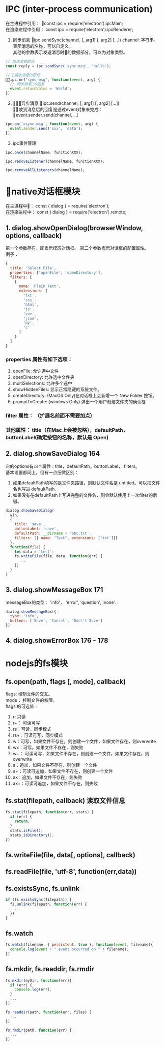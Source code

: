 # IPC (inter-process communication)
在主进程中引用： const ipc = require('electron').ipcMain;   
在渲染进程中引用： const ipc = require('electron').ipcRenderer;  

1. 同步消息
ipc.sendSync(channel, [, arg1] [, arg2] [...])
channel: 字符串，表示消息的名称，可以自定义。  
其他的参数表示发送消息时的数据部分，可以为对象类型。
```js
// 发送消息部分
const reply = ipc.sendSync('sync-msg', 'hello');

// 接收消息的部分
ipc.on('sync-msg', function(event, arg) {
  // 同步消息的回复
  event.returnValue = 'World';
})

```

2. 异步消息 
ipc.send(channel, [, arg1] [, arg2] [...])  
收到消息后的回复是通过event对象来完成： event.sender.send(channel, ...)
```js
ipc.on('async-msg', function(event, arg) {
  event.sender.send('xxx', 'data');
})
```

3. ipc事件管理
```js
ipc.once(channelName, functionXXX);

ipc.removeListener(channelName, functionXXX);

ipc.removeAllListeners(channelName);
```

# native对话框模块
在主进程中： const { dialog } = require('electron');   
在渲染进程中： const { dialog } = require('electron').remote;  

## 1. dialog.showOpenDialog(browserWindow, options, callback)
第一个参数存在，即表示模态对话框。 
第二个参数表示对话框的配置属性。  
例子：
```js
{
  title: 'Select File',
  properties: ['openFile', 'openDirectory'],
  filters: [
    {
      name: 'Plain Text', 
      extensions: [
        'txt', 
        'css', 
        'html', 
        'js', 
        'vue', 
        'json', 
        'py', 
        'c'
      ]
    }
  ]
}
```
### properties 属性有如下选项：    
1. openFile: 允许选中文件  
2. openDirectory: 允许选中文件夹  
3. multiSelections: 允许多个选中  
4. showHiddenFiles: 显示正常隐藏的系统文件。  
5. createDirectory: (MacOS Only)在对话框上会新增一个 New Folder 按钮。
6. promptToCreate: (windows Only) 弹出一个用户创建文件夹的确认框   
### filter 属性： （扩展名前面不需要加点）
### 其他属性： title（在Mac上会被忽略），defaultPath， buttonLabel(确定按钮的名称，默认是 Open)

## 2. dialog.showSaveDialog 164
它的options有四个属性：title，defaultPath，buttonLabel， filters。  
基本设置都同上，但有一点细微区别： 
1. 如果defaultPath填写的是文件夹路径，则默认文件名是 untitled。可以把文件名也写进 defaultPath.
2. 如果没有在defaultPath上写进完整的文件名，则会默认使用上一次filter的后缀。
```js
dialog.showSaveDialog(
  win,
  {
    title: 'save',
    buttonLabel: 'save',
    defaultPath: __dirname + 'abc.txt',
    filters: [{ name: "Text", extensions: ['txt']}]
  },
  function(file) {
    let data = 'test';
    fs.writeFile(file, data, function(err) {
      ...
    })
  }
)
```

## 3. dialog.showMessageBox 171
messageBox的类型： 'info'， 'error', 'question', 'none'.
```js
dialog.showMessageBox({
  type: 'info',
  buttons: ['Save', 'Cancel', 'Don\'t Save']
})
```

## 4. dialog.showErrorBox 176 - 178




# nodejs的fs模块 
## fs.open(path, flags [, mode], callback)
flags: 控制文件的交互。  
mode： 控制文件的权限。  
flags 的可选值：
1. r: 只读
2. r+： 可读可写
3. rs：可读，同步模式
4. rs+：可读可写，同步模式
5. w：可写，如果文件不存在，则创建一个文件，如果文件存在，则overwrite
6. wx：可写，如果文件不存在，则失败
7. w+： 可读可写，如果文件不存在，则创建一个文件，如果文件存在，则overwrite
8. a：追加，如果文件不存在，则创建一个文件
9. a+：可读可追加，如果文件不存在，则创建一个文件
10. ax：追加，如果文件不存在，则失败
11. ax+：可读可追加，如果文件不存在，则失败

## fs.stat(filepath, callback) 读取文件信息
```js
fs.stat(filepath, function(err, stats) {
  if (err) {
    return;
  }
  stats.isFile();
  stats.isDirectory();
})
```
## fs.writeFile(file, data[, options], callback)
## fs.readFile(file, 'utf-8', function(err,data))
## fs.existsSync, fs.unlink
```js
if (fs.existsSync(filepath)) {
  fs.unlink(filepath, function(err) {
    ...
  })
}
```

## fs.watch
```js
fs.watch(filename, { persistent: true }, function(event, filename){
  console.log(event + " event occurred on " + filename);
})
```
## fs.mkdir, fs.readdir, fs.rmdir
```js
fs.mkdir(myDir, function(err){
  if (err) {
    console.log(err);
  }
  ...
})

fs.readdir(path, function(err, files) {
  ...
})

fs.rmdir(path, function(err) {
  ...
})

```
